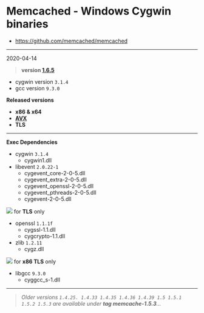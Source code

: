 # Memcached - Windows Cygwin binaries #
- https://github.com/memcached/memcached
----
2020-04-14
> **version [1.6.5](https://github.com/memcached/memcached/tree/1.6.5)**
  - cygwin version `3.1.4`
  - gcc version `9.3.0`

**Released versions**
  - **x86 & x64**
  - **[AVX](https://msdn.microsoft.com/fr-fr/library/jj620901.aspx)**
  - **TLS**
-----
**Exec Dependencies**
 - cygwin `3.1.4`
   - cygwin1.dll
 - libevent `2.0.22-1`
   - cygevent_core-2-0-5.dll
   - cygevent_extra-2-0-5.dll
   - cygevent_openssl-2-0-5.dll
   - cygevent_pthreads-2-0-5.dll
   - cygevent-2-0-5.dll

![](https://placehold.it/15/FFA500/000000?text=+) for **TLS** only
  - openssl `1.1.1f`
    - cygssl-1.1.dll
    - cygcrypto-1.1.dll
  - zlib `1.2.11`
    - cygz.dll

![](https://placehold.it/15/FFA500/000000?text=+) for **x86 TLS** only
  - libgcc `9.3.0`
    - cyggcc_s-1.dll
----
> *Older versions `1.4.25. 1.4.33 1.4.35 1.4.36 1.4.39 1.5 1.5.1 1.5.2 1.5.3` are available under **tag memcache-1.5.3**...*